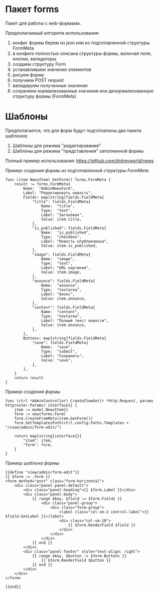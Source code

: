 # Пакет forms

Пакет для работы с web-формами.

Предполагаемый алгоритм использования:

1. конфиг формы берем из json или из подготовленной структуры FormMeta
2. в конфиге полностью описана структуры формы, включая поля, кнопки, валидаторы
3. создаем структуру Form
4. устанавливаем значения элементов
5. рисуем форму
6. получаем POST request
7. валидируем полученные значения
8. сохраняем нормализованные значения или денормализованную структуру формы (FormMeta)


# Шаблоны

Предполагается, что для форм будут подготовлены два пакета шаблонов:

1. Шаблоны для режима "редактирование"
2. Шаблоны для режима "представления" заполненной формы


Полный пример использования: https://github.com/drdreyworld/news

*Пример создания формы из подготовленной структуры FormMeta*

```
func (item NewsItem) GetForm() forms.FormMeta {
	result := forms.FormMeta{
		Name:  "AdminNewsForm",
		Label: "Редактировать новость",
		Fields: map[string]fields.FieldMeta{
			"title": fields.FieldMeta{
				Name:  "title",
				Type:  "text",
				Label: "Заголовок",
				Value: item.title,
			},
			"is_published": fields.FieldMeta{
				Name:  "is_published",
				Type:  "checkbox",
				Label: "Новость опубликована",
				Value: item.is_published,
			},
			"image": fields.FieldMeta{
				Name:  "image",
				Type:  "text",
				Label: "URL картинки",
				Value: item.image,
			},
			"anounce": fields.FieldMeta{
				Name:  "anounce",
				Type:  "textarea",
				Label: "Анонс",
				Value: item.anounce,
			},
			"content": fields.FieldMeta{
				Name:  "content",
				Type:  "textarea",
				Label: "Полный текст новости",
				Value: item.anounce,
			},
		},
		Buttons: map[string]fields.FieldMeta{
			"save": fields.FieldMeta{
				Name:  "save",
				Type:  "submit",
				Label: "Сохранить",
				Value: "save",
			},
		},
	}
	return result
}
```

*Пример создания формы*

```
func (ctrl *AdminController) CreateItemGet(r *http.Request, params httprouter.Params) interface{} {
	item := model.NewsItem{}
	form := new(forms.Form)
	form.CreateFromMeta(item.GetForm())
	form.SetTemplatesPath(ctrl.config.Paths.Templates + "/view/admin/form-edit/")

	return map[string]interface{}{
		"item": item,
		"form": form,
	}
}
```

*Пример шаблона формы*

```
{{define "view/admin/form-edit"}}
{{ $form := .form }}
<form method="post" class="form-horizontal">
	<div class="panel panel-default">
		<div class="panel-heading">{{ $form.Label }}</div>
		<div class="panel-body">
			{{ range $key, $field := $form.Fields }}
				<div class="panel-group">
					<div class="form-group">
						<label class="col-sm-2 control-label">{{ $field.GetLabel }}</label>
						<div class="col-sm-10">
							{{ $form.RenderField $field }}
						</div>
					</div>
				</div>
			{{ end }}
		</div>
		<div class="panel-footer" style="text-align: right">
			{{ range $key, $button := $form.Buttons }}
				{{ $form.RenderField $button }}
			{{ end }}
		</div>
	</div>
</form>

{{end}}
```


